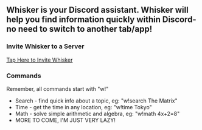 ## Whisker is your Discord assistant. Whisker will help you find information quickly within Discord- no need to switch to another tab/app!

### Invite Whisker to a Server

[Tap Here to Invite Whisker](https://discord.com/api/oauth2/authorize?client_id=774013434072137748&permissions=298150976&scope=bot)

### Commands
Remember, all commands start with "w!"
- Search - find quick info about a topic, eg: "w!search The Matrix"
- Time - get the time in any location, eg: "w!time Tokyo"
- Math - solve simple arithmetic and algebra, eg: "w!math 4x+2=8"
- MORE TO COME, I'M JUST VERY LAZY!
